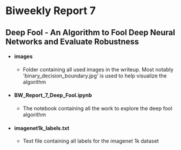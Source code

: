 # Biweekly Report 7

## Deep Fool - An Algorithm to Fool Deep Neural Networks and Evaluate Robustness


* #### images
   * Folder containing all used images in the writeup. Most notably 'binary_decision_boundary.jpg' is used to help visualize the algorithm
* #### BW_Report_7_Deep_Fool.ipynb 
   * The notebook containing all the work to explore the deep fool algorithm 
* #### imagenet1k_labels.txt
   * Text file containing all labels for the imagenet 1k dataset
